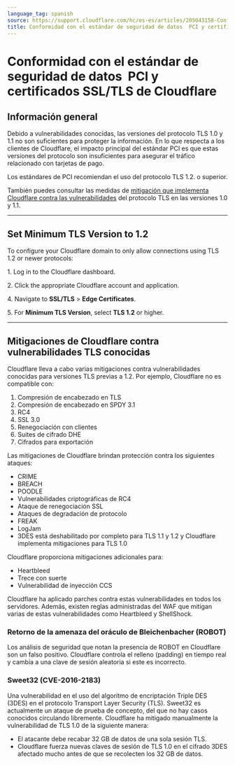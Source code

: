 ```yaml
---
language_tag: spanish
source: https://support.cloudflare.com/hc/es-es/articles/205043158-Conformidad-con-el-est%C3%A1ndar-de-seguridad-de-datos-PCI-y-certificados-SSL-TLS-de-Cloudflare
title: Conformidad con el estándar de seguridad de datos  PCI y certificados SSLTLS de Cloudflare
---
```


# Conformidad con el estándar de seguridad de datos  PCI y certificados SSL/TLS de Cloudflare



## Información general

Debido a vulnerabilidades conocidas, las versiones del protocolo TLS 1.0 y 1.1 no son suficientes para proteger la información. En lo que respecta a los clientes de Cloudflare, el impacto principal del estándar PCI es que estas versiones del protocolo son insuficientes para asegurar el tráfico relacionado con tarjetas de pago.

Los estándares de PCI recomiendan el uso del protocolo TLS 1.2. o superior.

También puedes consultar las medidas de [mitigación que implementa Cloudflare contra las vulnerabilidades](https://support.cloudflare.com/hc/en-us/articles/205043158#h_1TWWDdoBc31LFYj9kVNwlu) del protocolo TLS en las versiones 1.0 y 1.1.

___

## Set Minimum TLS Version to 1.2

To configure your Cloudflare domain to only allow connections using TLS 1.2 or newer protocols:

1\. Log in to the Cloudflare dashboard.

2\. Click the appropriate Cloudflare account and application.

4\. Navigate to **SSL/TLS** > **Edge Certificates**.

5\. For **Minimum TLS Version**, select **TLS 1.2** or higher.

___

## Mitigaciones de Cloudflare contra vulnerabilidades TLS conocidas

Cloudflare lleva a cabo varias mitigaciones contra vulnerabilidades conocidas para versiones TLS previas a 1.2. Por ejemplo, Cloudflare no es compatible con:

1.  Compresión de encabezado en TLS
2.  Compresión de encabezado en SPDY 3.1
3.  RC4
4.  SSL 3.0
5.  Renegociación con clientes
6.  Suites de cifrado DHE
7.  Cifrados para exportación

Las mitigaciones de Cloudflare brindan protección contra los siguientes ataques:

-   CRIME
-   BREACH
-   POODLE
-   Vulnerabilidades criptográficas de RC4
-   Ataque de renegociación SSL
-   Ataques de degradación de protocolo
-   FREAK
-   LogJam
-   3DES está deshabilitado por completo para TLS 1.1 y 1.2 y Cloudflare implementa mitigaciones para TLS 1.0

Cloudflare proporciona mitigaciones adicionales para:

-   Heartbleed
-   Trece con suerte
-   Vulnerabilidad de inyección CCS

Cloudflare ha aplicado parches contra estas vulnerabilidades en todos los servidores. Además, existen reglas administradas del WAF que mitigan varias de estas vulnerabilidades como Heartbleed y ShellShock.

### Retorno de la amenaza del oráculo de Bleichenbacher (ROBOT)

Los análisis de seguridad que notan la presencia de ROBOT en Cloudflare son un falso positivo. Cloudflare controla el relleno (padding) en tiempo real y cambia a una clave de sesión aleatoria si este es incorrecto.

### Sweet32 (CVE-2016-2183)

Una vulnerabilidad en el uso del algoritmo de encriptación Triple DES (3DES) en el protocolo Transport Layer Security (TLS). Sweet32 es actualmente un ataque de prueba de concepto, del que no hay casos conocidos circulando libremente. Cloudflare ha mitigado manualmente la vulnerabilidad de TLS 1.0 de la siguiente manera:

-   El atacante debe recabar 32 GB de datos de una sola sesión TLS.
-   Cloudflare fuerza nuevas claves de sesión de TLS 1.0 en el cifrado 3DES afectado mucho antes de que se recolecten los 32 GB de datos.
